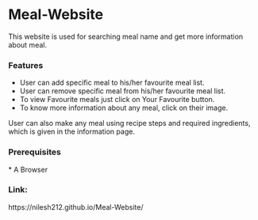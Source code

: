 # Meal-Website
This website is used for searching meal name and get more  information about meal.

### Features
* User can add specific meal to his/her favourite meal list.
* User can remove specific meal from his/her favourite meal list.
* To view Favourite meals just click on Your Favourite button.
* To know more information about any meal, click on their image.

User can also make any meal using recipe steps and required ingredients, which is given in the information page.

<h3>Prerequisites</h3>
* A Browser

<h3>Link:</h3>
https://nilesh212.github.io/Meal-Website/
